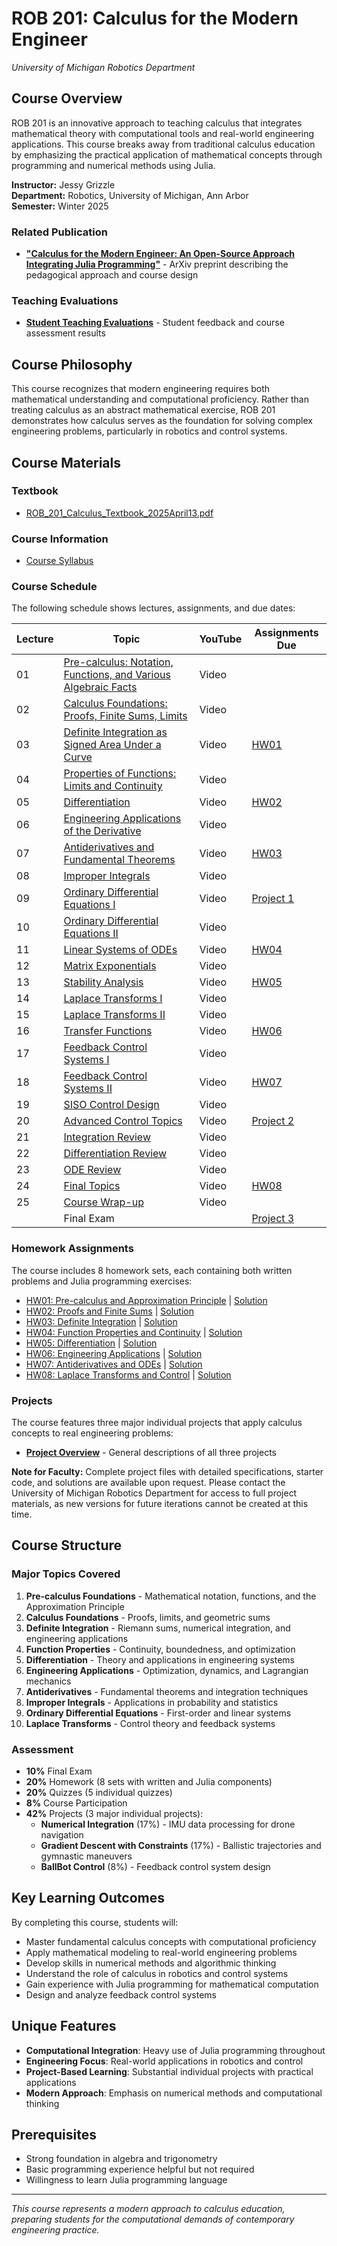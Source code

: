 # ROB 201: Calculus for the Modern Engineer
*University of Michigan Robotics Department*

## Course Overview

ROB 201 is an innovative approach to teaching calculus that integrates mathematical theory with computational tools and real-world engineering applications. This course breaks away from traditional calculus education by emphasizing the practical application of mathematical concepts through programming and numerical methods using Julia.

**Instructor:** Jessy Grizzle  
**Department:** Robotics, University of Michigan, Ann Arbor  
**Semester:** Winter 2025

### Related Publication
- [**"Calculus for the Modern Engineer: An Open-Source Approach Integrating Julia Programming"**](https://arxiv.org/abs/2501.10406) - ArXiv preprint describing the pedagogical approach and course design

### Teaching Evaluations
- [**Student Teaching Evaluations**](https://docs.google.com/document/d/1SdYeP6k9QgV8TzKaSmZOFa7y1Gm02Q0UVNfujtKZFtI/edit?tab=t.0#heading=h.p19cm3r45vet) - Student feedback and course assessment results

## Course Philosophy

This course recognizes that modern engineering requires both mathematical understanding and computational proficiency. Rather than treating calculus as an abstract mathematical exercise, ROB 201 demonstrates how calculus serves as the foundation for solving complex engineering problems, particularly in robotics and control systems.

## Course Materials

### Textbook
- [ROB_201_Calculus_Textbook_2025April13.pdf](Textbook/ROB_201_Calculus_Textbook_2025April13.pdf)

### Course Information
- [Course Syllabus](ROB_201_SyllabusW2025.pdf)

### Course Schedule
The following schedule shows lectures, assignments, and due dates:

| Lecture | Topic | YouTube | Assignments Due |
|---------|-------|---------|-----------------|
| 01 | [Pre-calculus: Notation, Functions, and Various Algebraic Facts](Lectures%20Notes/2025_01_08_Lecture01.pdf) | Video | |
| 02 | [Calculus Foundations: Proofs, Finite Sums, Limits](Lectures%20Notes/2025_01_13_Lecture02.pdf) | Video | |
| 03 | [Definite Integration as Signed Area Under a Curve](Lectures%20Notes/2025_01_15_Lecture03.pdf) | Video | [HW01](Homework/HW01Written.pdf) |
| 04 | [Properties of Functions: Limits and Continuity](Lectures%20Notes/2025_01_22_Lecture04.pdf) | Video | |
| 05 | [Differentiation](Lectures%20Notes/2025_01_27_Lecture05.pdf) | Video | [HW02](Homework/HW02written.pdf) |
| 06 | [Engineering Applications of the Derivative](Lectures%20Notes/2025_01_29_Lecture06.pdf) | Video | |
| 07 | [Antiderivatives and Fundamental Theorems](Lectures%20Notes/2025_02_03_Lecture07.pdf) | Video | [HW03](Homework/HW03written.pdf) |
| 08 | [Improper Integrals](Lectures%20Notes/2025_02_05_Lecture08.pdf) | Video | |
| 09 | [Ordinary Differential Equations I](Lectures%20Notes/2025_02_10_Lecture09.pdf) | Video | [Project 1](#projects) |
| 10 | [Ordinary Differential Equations II](Lectures%20Notes/2025_02_12_Lecture10.pdf) | Video | |
| 11 | [Linear Systems of ODEs](Lectures%20Notes/2025_02_17_Lecture11.pdf) | Video | [HW04](Homework/HW04written.pdf) |
| 12 | [Matrix Exponentials](Lectures%20Notes/2025_02_19_Lecture12.pdf) | Video | |
| 13 | [Stability Analysis](Lectures%20Notes/2025_02_24_Lecture13.pdf) | Video | [HW05](Homework/HW05written.pdf) |
| 14 | [Laplace Transforms I](Lectures%20Notes/2025_02_26_Lecture14.pdf) | Video | |
| 15 | [Laplace Transforms II](Lectures%20Notes/2025_03_10_Lecture15.pdf) | Video | |
| 16 | [Transfer Functions](Lectures%20Notes/2025_03_12_Lecture16.pdf) | Video | [HW06](Homework/HW06written.pdf) |
| 17 | [Feedback Control Systems I](Lectures%20Notes/2025_03_17_Lecture17.pdf) | Video | |
| 18 | [Feedback Control Systems II](Lectures%20Notes/2025_03_19_Lecture18.pdf) | Video | [HW07](Homework/HW07written.pdf) |
| 19 | [SISO Control Design](Lectures%20Notes/2025_03_24_Lecture19.pdf) | Video | |
| 20 | [Advanced Control Topics](Lectures%20Notes/2025_03_26_Lecture20.pdf) | Video | [Project 2](#projects) |
| 21 | [Integration Review](Lectures%20Notes/2025_03_31_Lecture21.pdf) | Video | |
| 22 | [Differentiation Review](Lectures%20Notes/2025_04_02_Lecture22.pdf) | Video | |
| 23 | [ODE Review](Lectures%20Notes/2025_04_07_Lecture23.pdf) | Video | |
| 24 | [Final Topics](Lectures%20Notes/2025_04_09_Lecture24.pdf) | Video | [HW08](Homework/HW08written.pdf) |
| 25 | [Course Wrap-up](Lectures%20Notes/2025_04_14_Lecture25Handout.pdf) | Video | |
| | Final Exam | | [Project 3](#projects) |

### Homework Assignments
The course includes 8 homework sets, each containing both written problems and Julia programming exercises:

- [HW01: Pre-calculus and Approximation Principle](Homework/HW01Written.pdf) | [Solution](Homework/Solutions/HW01written.pdf)
- [HW02: Proofs and Finite Sums](Homework/HW02written.pdf) | [Solution](Homework/Solutions/HW02written.pdf)
- [HW03: Definite Integration](Homework/HW03written.pdf) | [Solution](Homework/Solutions/HW03written.pdf)
- [HW04: Function Properties and Continuity](Homework/HW04written.pdf) | [Solution](Homework/Solutions/HW04written.pdf)
- [HW05: Differentiation](Homework/HW05written.pdf) | [Solution](Homework/Solutions/HW05written.pdf)
- [HW06: Engineering Applications](Homework/HW06written.pdf) | [Solution](Homework/Solutions/HW06written.pdf)
- [HW07: Antiderivatives and ODEs](Homework/HW07written.pdf) | [Solution](Homework/Solutions/HW07written.pdf)
- [HW08: Laplace Transforms and Control](Homework/HW08written.pdf) | [Solution](Homework/Solutions/HW08written.pdf)

### Projects
The course features three major individual projects that apply calculus concepts to real engineering problems:

- [**Project Overview**](Projects/ROB201_Projects.pdf) - General descriptions of all three projects

**Note for Faculty:** Complete project files with detailed specifications, starter code, and solutions are available upon request. Please contact the University of Michigan Robotics Department for access to full project materials, as new versions for future iterations cannot be created at this time.

## Course Structure

### Major Topics Covered

1. **Pre-calculus Foundations** - Mathematical notation, functions, and the Approximation Principle
2. **Calculus Foundations** - Proofs, limits, and geometric sums
3. **Definite Integration** - Riemann sums, numerical integration, and engineering applications
4. **Function Properties** - Continuity, boundedness, and optimization
5. **Differentiation** - Theory and applications in engineering systems
6. **Engineering Applications** - Optimization, dynamics, and Lagrangian mechanics
7. **Antiderivatives** - Fundamental theorems and integration techniques
8. **Improper Integrals** - Applications in probability and statistics
9. **Ordinary Differential Equations** - First-order and linear systems
10. **Laplace Transforms** - Control theory and feedback systems

### Assessment

- **10%** Final Exam
- **20%** Homework (8 sets with written and Julia components)
- **20%** Quizzes (5 individual quizzes)
- **8%** Course Participation
- **42%** Projects (3 major individual projects):
  - **Numerical Integration** (17%) - IMU data processing for drone navigation
  - **Gradient Descent with Constraints** (17%) - Ballistic trajectories and gymnastic maneuvers
  - **BallBot Control** (8%) - Feedback control system design

## Key Learning Outcomes

By completing this course, students will:

- Master fundamental calculus concepts with computational proficiency
- Apply mathematical modeling to real-world engineering problems
- Develop skills in numerical methods and algorithmic thinking
- Understand the role of calculus in robotics and control systems
- Gain experience with Julia programming for mathematical computation
- Design and analyze feedback control systems

## Unique Features

- **Computational Integration**: Heavy use of Julia programming throughout
- **Engineering Focus**: Real-world applications in robotics and control
- **Project-Based Learning**: Substantial individual projects with practical applications
- **Modern Approach**: Emphasis on numerical methods and computational thinking

## Prerequisites

- Strong foundation in algebra and trigonometry
- Basic programming experience helpful but not required
- Willingness to learn Julia programming language

---

*This course represents a modern approach to calculus education, preparing students for the computational demands of contemporary engineering practice.*